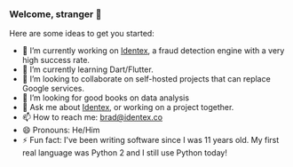 ### Welcome, stranger 👋


Here are some ideas to get you started:

- 🔭 I’m currently working on [Identex](https://identex.co/), a fraud detection engine with a very high success rate.
- 🌱 I’m currently learning Dart/Flutter.
- 👯 I’m looking to collaborate on self-hosted projects that can replace Google services.
- 🤔 I’m looking for good books on data analysis
- 💬 Ask me about [Identex](https://identex.co/), or working on a project together.
- 📫 How to reach me: brad@identex.co
- 😄 Pronouns: He/Him
- ⚡ Fun fact: I've been writing software since I was 11 years old. My first real language was Python 2 and I still use Python today!
